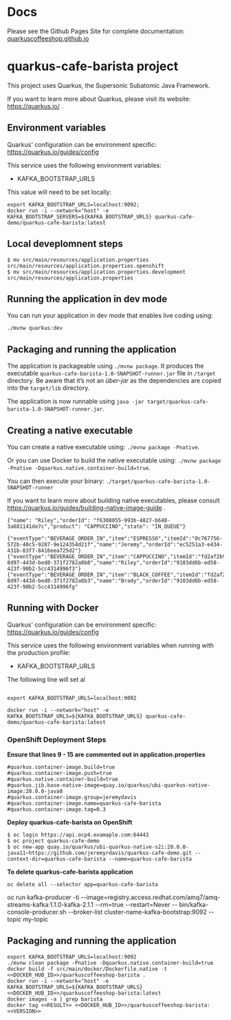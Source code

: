 # Docs
Please see the Github Pages Site for complete documentation: [quarkuscoffeeshop.github.io](https://quarkuscoffeeshop.github.io)

# quarkus-cafe-barista project

This project uses Quarkus, the Supersonic Subatomic Java Framework.

If you want to learn more about Quarkus, please visit its website: https://quarkus.io/ .

## Environment variables

Quarkus' configuration can be environment specific: https://quarkus.io/guides/config

This service uses the following environment variables:
* KAFKA_BOOTSTRAP_URLS

This value will need to be set locally:
```
export KAFKA_BOOTSTRAP_URLS=localhost:9092;
docker run -i --network="host" -e KAFKA_BOOTSTRAP_SERVERS=${KAFKA_BOOTSTRAP_URLS} quarkus-cafe-demo/quarkus-cafe-barista:latest

```

## Local deveplomnent steps 
```
$ mv src/main/resources/application.properties src/main/resources/application.properties.openshift
$ mv src/main/resources/application.properties.development src/main/resources/application.properties
```


## Running the application in dev mode

You can run your application in dev mode that enables live coding using:
```
./mvnw quarkus:dev
```

## Packaging and running the application

The application is packageable using `./mvnw package`.
It produces the executable `quarkus-cafe-barista-1.0-SNAPSHOT-runner.jar` file in `/target` directory.
Be aware that it’s not an _über-jar_ as the dependencies are copied into the `target/lib` directory.

The application is now runnable using `java -jar target/quarkus-cafe-barista-1.0-SNAPSHOT-runner.jar`.

## Creating a native executable

You can create a native executable using: `./mvnw package -Pnative`.

Or you can use Docker to build the native executable using: `./mvnw package -Pnative -Dquarkus.native.container-build=true`.

You can then execute your binary: `./target/quarkus-cafe-barista-1.0-SNAPSHOT-runner`

If you want to learn more about building native executables, please consult https://quarkus.io/guides/building-native-image-guide .

```
{"name": "Riley","orderId": "f6308055-993b-4827-b648-3a681141de7c","product": "CAPPUCCINO","state": "IN_QUEUE"}

{"eventType":"BEVERAGE_ORDER_IN","item":"ESPRESSO","itemId":"0c767756-572b-40c5-9287-9e124354d21f","name":"Jeremy","orderId":"ec5251a3-e434-431b-83f7-8416eea725d2"}
{"eventType":"BEVERAGE_ORDER_IN","item":"CAPPUCCINO","itemId":"fd2af2b9-8d97-443d-bed8-371f2782a8b8","name":"Riley","orderId":"9103dd6b-ed58-423f-90b2-5cc4314996f3"}
{"eventType":"BEVERAGE_ORDER_IN","item":"BLACK_COFFEE","itemId":"fd2af2b9-8d97-443d-bed8-371f2782a8b3","name":"Brady","orderId":"9103dd6b-ed58-423f-90b2-5cc4314996fg"
```

## Running with Docker

Quarkus' configuration can be environment specific: https://quarkus.io/guides/config

This service uses the following environment variables when running with the production profile:
* KAFKA_BOOTSTRAP_URLS

The following line will set al

```shell

export KAFKA_BOOTSTRAP_URLS=localhost:9092 

docker run -i --network="host" -e KAFKA_BOOTSTRAP_URLS=${KAFKA_BOOTSTRAP_URLS} quarkus-cafe-demo/quarkus-cafe-barista:latest

```


### OpenShift Deployment Steps 
**Ensure that lines 9 - 15 are commented out in application.properties**
```
#quarkus.container-image.build=true
#quarkus.container-image.push=true
#quarkus.native.container-build=true
#quarkus.jib.base-native-image=quay.io/quarkus/ubi-quarkus-native-image:20.0.0-java8
#quarkus.container-image.group=jeremydavis
#quarkus.container-image.name=quarkus-cafe-barista
#quarkus.container-image.tag=0.3
```
**Deploy quarkus-cafe-barista on OpenShift**
```
$ oc login https://api.ocp4.examaple.com:64443
$ oc project quarkus-cafe-demo
$ oc new-app quay.io/quarkus/ubi-quarkus-native-s2i:20.0.0-java11~https://github.com/jeremyrdavis/quarkus-cafe-demo.git --context-dir=quarkus-cafe-barista --name=quarkus-cafe-barista
```

**To delete quarkus-cafe-barista application**
```
oc delete all --selector app=quarkus-cafe-barista
```

oc run kafka-producer -ti --image=registry.access.redhat.com/amq7/amq-streams-kafka:1.1.0-kafka-2.1.1 --rm=true --restart=Never -- bin/kafka-console-producer.sh --broker-list cluster-name-kafka-bootstrap:9092 --topic my-topic

## Packaging and running the application

```
export KAFKA_BOOTSTRAP_URLS=localhost:9092 
./mvnw clean package -Pnative -Dquarkus.native.container-build=true
docker build -f src/main/docker/Dockerfile.native -t <<DOCKER_HUB_ID>>/quarkuscoffeeshop-barista .
docker run -i --network="host" -e KAFKA_BOOTSTRAP_URLS=${KAFKA_BOOTSTRAP_URLS} <<DOCKER_HUB_ID>>/quarkuscoffeeshop-barista:latest
docker images -a | grep barista
docker tag <<RESULT>> <<DOCKER_HUB_ID>>/quarkuscoffeeshop-barista:<<VERSION>>
```
